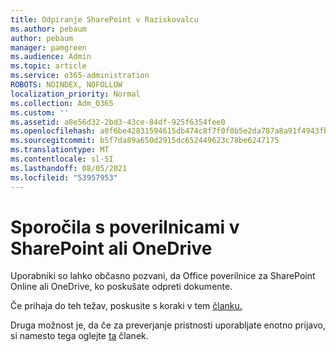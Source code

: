 ```yaml
---
title: Odpiranje SharePoint v Raziskovalcu
ms.author: pebaum
author: pebaum
manager: pamgreen
ms.audience: Admin
ms.topic: article
ms.service: o365-administration
ROBOTS: NOINDEX, NOFOLLOW
localization_priority: Normal
ms.collection: Adm_O365
ms.custom: ''
ms.assetid: a8e56d32-2bd3-43ce-84df-925f6354fee0
ms.openlocfilehash: a0f6be42831594615db474c8f7f0f0b5e2da787a8a91f4943fb2c27ec57abb2a
ms.sourcegitcommit: b5f7da89a650d2915dc652449623c78be6247175
ms.translationtype: MT
ms.contentlocale: sl-SI
ms.lasthandoff: 08/05/2021
ms.locfileid: "53957953"
---
```

# <a name="credential-messages-in-sharepoint-or-onedrive"></a>Sporočila s poverilnicami v SharePoint ali OneDrive

Uporabniki so lahko občasno pozvani, da Office poverilnice za SharePoint Online ali OneDrive, ko poskušate odpreti dokumente.

Če prihaja do teh težav, poskusite s koraki v tem [članku.](https://support.microsoft.com/help/2913639/office-applications-periodically-prompt-for-credentials-to-sharepoint)

Druga možnost je, da če za preverjanje pristnosti uporabljate enotno prijavo, si namesto tega oglejte [ta](https://support.microsoft.com/help/4025962/cant-sign-in-after-update-to-office-2016-build-16-0-7967-on-windows-10) članek.
